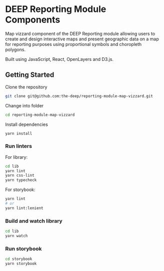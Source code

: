 # DEEP Reporting Module Components

Map vizzard component of the DEEP Reporting module allowing users to create and design interactive maps and present geographic data on a map for reporting purposes using proportional symbols and choropleth polygons.

Built using JavaScript, React, OpenLayers and D3.js.

## Getting Started

Clone the repository

```bash
git clone git@github.com:the-deep/reporting-module-map-vizzard.git
```

Change into folder

```bash
cd reporting-module-map-vizzard
```

Install dependencies

```bash
yarn install
```

### Run linters

For library:

```bash
cd lib
yarn lint
yarn css-lint
yarn typecheck
```

For storybook:

```bash
yarn lint
# or
yarn lint:lenient
```

### Build and watch library

```bash
cd lib
yarn watch
```

### Run storybook

```bash
cd storybook
yarn storybook
```
